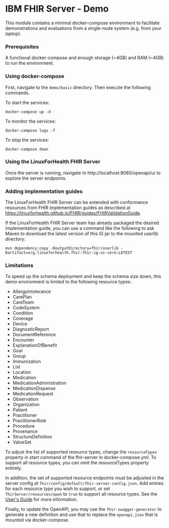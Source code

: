 # IBM FHIR Server - Demo
This module contains a minimal docker-compose environment to facilitate demonstrations and evaluations from a single-node system (e.g. from your laptop).

### Prerequisites
A functional docker-compose and enough storage (~4GB) and RAM (~4GB) to run the environment.

### Using docker-compose
First, navigate to the `demo/basic` directory.
Then execute the following commands.

To start the services:
```
docker-compose up -d
```

To monitor the services:
```
docker-compose logs -f
```

To stop the services:
```
docker-compose down
```

### Using the LinuxForHealth FHIR Server
Once the server is running, navigate to http://localhost:9080/openapi/ui to explore the server endpoints.

### Adding implementation guides
The LinuxForHealth FHIR Server can be extended with conformance resources from FHIR implementation guides as described at https://linuxforhealth.github.io/FHIR/guides/FHIRValidationGuide.

If the LinuxForHealth FHIR Server team has already packaged the desired implementation guide, you can use a command like the following to ask Maven to download the latest version of this IG jar to the mounted userlib directory:
```
mvn dependency:copy -DoutputDirectory=fhir/userlib -Dartifact=org.linuxforhealth.fhir:fhir-ig-us-core:LATEST
```

### Limitations
To speed up the schema deployment and keep the schema size down, this demo environment is limited to the following resource types:
* AllergyIntolerance
* CarePlan
* CareTeam
* CodeSystem
* Condition
* Coverage
* Device
* DiagnosticReport
* DocumentReference
* Encounter
* ExplanationOfBenefit
* Goal
* Group
* Immunization
* List
* Location
* Medication
* MedicationAdministration
* MedicationDispense
* MedicationRequest
* Observation
* Organization
* Patient
* Practitioner
* PractitionerRole
* Procedure
* Provenance
* StructureDefinition
* ValueSet

To adjust the list of supported resource types, change the `resourceTypes` property in start command of the fhir-server in docker-compose.yml. To support all resource types, you can omit the resourceTypes property entirely.

In addition, the set of supported resource endpoints must be adjusted in the server config at `fhir/config/default/fhir-server-config.json`. Add entries for each resource type you wish to support, or set `fhirServer/resources/open` to `true` to support all resource types. See the [User's Guide](https://linuxforhealth.github.io/FHIR/guides/FHIRServerUsersGuide#412-fhir-rest-api) for more information.

Finally, to update the OpenAPI, you may use the `fhir-swagger-generator` to generate a new definition and use that to replace the `openapi.json` that is mounted via docker-compose.